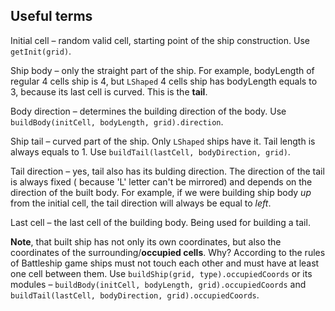 ## Useful terms
Initial cell – random valid cell, starting point of the ship construction. Use ```getInit(grid)```.

Ship body – only the straight part of the ship. For example, bodyLength of regular 4 cells ship is 4, but `LShaped` 4 cells ship has bodyLength equals to 3, because its last cell is curved. This is the **tail**.

Body direction – determines the building direction of the body. Use ```buildBody(initCell, bodyLength, grid).direction```.

Ship tail – curved part of the ship. Only `LShaped` ships have it. Tail length is always equals to 1. Use ```buildTail(lastCell, bodyDirection, grid)```.

Tail direction – yes, tail also has its bulding direction. The direction of the tail is always fixed ( because 'L' letter can't be mirrored) and depends on the direction of the built body. For example, if we were building ship body *up* from the initial cell, the tail direction will always be equal to *left*.

Last cell – the last cell of the building body. Being used for building a tail.

**Note**, that built ship has not only its own coordinates, but also the coordinates of the surrounding/**occupied cells**. Why? According to the rules of Battleship game ships must not touch each other and must have at least one cell between them. Use ```buildShip(grid, type).occupiedCoords``` or its modules – ```buildBody(initCell, bodyLength, grid).occupiedCoords``` and ```buildTail(lastCell, bodyDirection, grid).occupiedCoords```.
